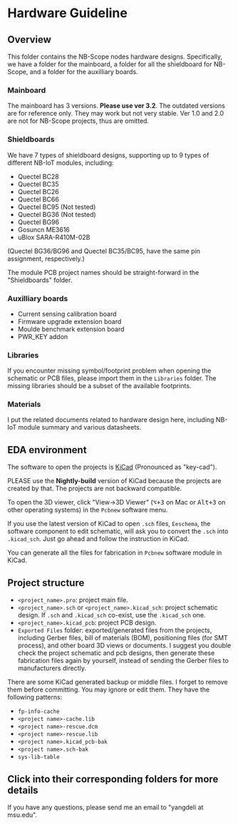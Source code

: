 # Hardware Guideline

## Overview

This folder contains the NB-Scope nodes hardware designs. Specifically, we have a folder for the mainboard, a folder for all the shieldboard for NB-Scope, and a folder for the auxilliary boards.

### Mainboard

The mainboard has 3 versions. **Please use ver 3.2**. The outdated versions are for reference only. They may work but not very stable. Ver 1.0 and 2.0 are not for NB-Scope projects, thus are omitted.

### Shieldboards

We have 7 types of shieldboard designs, supporting up to 9 types of different NB-IoT modules, including:

- Quectel BC28
- Quectel BC35
- Quectel BC26
- Quectel BC66
- Quectel BC95 (Not tested)
- Quectel BG36 (Not tested)
- Quectel BG96
- Gosuncn ME3616
- uBlox SARA-R410M-02B

(Quectel BG36/BG96 and Quectel BC35/BC95, have the same pin assignment, respectively.)

The module PCB project names should be straight-forward in the "Shieldboards" folder.

### Auxilliary boards

- Current sensing calibration board
- Firmware upgrade extension board
- Moulde benchmark extension board
- PWR_KEY addon

### Libraries

If you encounter missing symbol/footprint problem when opening the schematic or PCB files, please import them in the `Libraries` folder. The missing libraries should be a subset of the available footprints.

### Materials

I put the related documents related to hardware design here, including NB-IoT module summary and various datasheets.

## EDA environment

The software to open the projects is [KiCad](https://kicad-pcb.org/) (Pronounced as "key-cad").

PLEASE use the **Nightly-build** version of KiCad because the projects are created by that. The projects are not backward compatible.

To open the 3D viewer, click "View->3D Viewer" (<kbd>⌥+3</kbd> on Mac or <kbd>Alt+3</kbd> on other operating systems) in the `Pcbnew` software menu.

If you use the latest version of KiCad to open `.sch` files, `Eeschema`, the software component to edit schematic, will ask you to convert the `.sch` into `.kicad_sch`. Just go ahead and follow the instruction in KiCad.

You can generate all the files for fabrication in `Pcbnew` software module in KiCad.

## Project structure

- `<project_name>.pro`: project main file.
- `<project_name>.sch` or `<project_name>.kicad_sch`: project schematic design. If `.sch` and `.kicad_sch` co-exist, use the `.kicad_sch` one.
- `<project_name>.kicad_pcb`: project PCB design.
- `Exported Files` folder: exported/generated files from the projects, including Gerber files, bill of materials (BOM), positioning files (for SMT process), and other board 3D views or documents. I suggest you double check the project schematic and pcb designs, then generate these fabrication files again by yourself, instead of sending the Gerber files to manufacturers directly.

There are some KiCad generated backup or middle files. I forget to remove them before committing. You may ignore or edit them. They have the following patterns:

- `fp-info-cache`
- `<project name>-cache.lib`
- `<project name>-rescue.dcm`
- `<project name>-rescue.lib`
- `<project name>.kicad_pcb-bak`
- `<project name>.sch-bak`
- `sys-lib-table`

## Click into their corresponding folders for more details

If you have any questions, please send me an email to "yangdeli at msu.edu".
